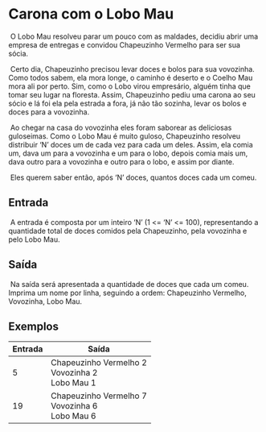 # 															Carona com o Lobo Mau

​	O Lobo Mau resolveu parar um pouco com as maldades, decidiu abrir uma empresa de entregas e convidou Chapeuzinho Vermelho para ser sua sócia. 

​	Certo dia, Chapeuzinho precisou levar doces e bolos para sua vovozinha. Como todos sabem, ela mora longe, o caminho é deserto e o Coelho Mau mora ali por perto. Sim, como o Lobo virou empresário, alguém tinha que tomar seu lugar na floresta. Assim, Chapeuzinho pediu uma carona ao seu sócio e lá foi ela pela estrada a fora, já não tão sozinha, levar os bolos e doces para a vovozinha. 

​	Ao chegar na casa do vovozinha eles foram saborear as deliciosas guloseimas. Como o Lobo Mau é muito guloso, Chapeuzinho resolveu distribuir ‘N’ doces um de cada vez para cada um deles. Assim, ela comia um, dava um para a vovozinha e um para o lobo, depois comia mais um, dava outro para a vovozinha e outro para o lobo, e assim por diante. 

​	Eles querem saber então, após ‘N’ doces, quantos doces cada um comeu. 

## Entrada 

​	A entrada é composta por um inteiro ‘N’ (1 <= ‘N’ <= 100), representando a quantidade total de doces comidos pela Chapeuzinho, pela vovozinha e pelo Lobo Mau.

## Saída 

​	Na saída será apresentada a quantidade de doces que cada um comeu. Imprima um nome por linha, seguindo a ordem: Chapeuzinho Vermelho, Vovozinha, Lobo Mau.

## Exemplos 

| Entrada | Saída                                                     |
| ------- | --------------------------------------------------------- |
| 5       | Chapeuzinho Vermelho 2 <br />Vovozinha 2 <br />Lobo Mau 1 |
| 19      | Chapeuzinho Vermelho 7 <br />Vovozinha 6 <br />Lobo Mau 6 |
